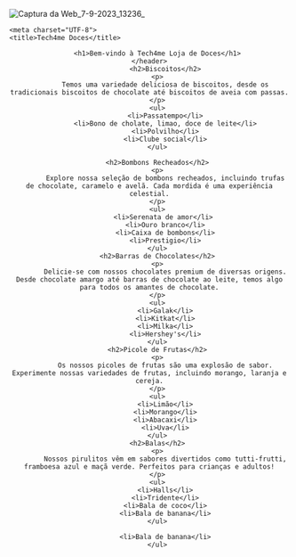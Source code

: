 ![Captura da Web_7-9-2023_13236_](https://github.com/sudovic/volt/assets/144363751/1aca33f9-f2a0-480d-838a-859b7639fbfc)

<!DOCTYPE html>
<html>
<head>
    
    <meta charset="UTF-8">
    <title>Tech4me Doces</title>
</head>
<body>
    <header>
        
        <h1>Bem-vindo à Tech4me Loja de Doces</h1>
    </header>
            <h2>Biscoitos</h2>
        <p>
            Temos uma variedade deliciosa de biscoitos, desde os tradicionais biscoitos de chocolate até biscoitos de aveia com passas.
        </p>
        <ul>
            <li>Passatempo</li>
            <li>Bono de cholate, limao, doce de leite</li>
            <li>Polvilho</li>
            <li>Clube social</li>
        </ul>

        <h2>Bombons Recheados</h2>
        <p>
            Explore nossa seleção de bombons recheados, incluindo trufas de chocolate, caramelo e avelã. Cada mordida é uma experiência celestial.
        </p>
        <ul>
            <li>Serenata de amor</li> 
            <li>Ouro branco</li>
            <li>Caixa de bombons</li>
            <li>Prestigio</li>
        </ul>
        <h2>Barras de Chocolates</h2>
        <p>
            Delicie-se com nossos chocolates premium de diversas origens. Desde chocolate amargo até barras de chocolate ao leite, temos algo para todos os amantes de chocolate.
        </p>
        <ul>
            <li>Galak</li>
            <li>Kitkat</li>
            <li>Milka</li>
            <li>Hershey's</li>
        </ul>
        <h2>Picole de Frutas</h2>
        <p>
            Os nossos picoles de frutas são uma explosão de sabor. Experimente nossas variedades de frutas, incluindo morango, laranja e cereja.
        </p>
        <ul>
            <li>Limão</li>
            <li>Morango</li>
            <li>Abacaxi</li>
            <li>Uva</li>
        </ul>
        <h2>Balas</h2>
        <p>
            Nossos pirulitos vêm em sabores divertidos como tutti-frutti, framboesa azul e maçã verde. Perfeitos para crianças e adultos!
        </p>
        <ul>
            <li>Halls</li>
            <li>Tridente</li>
            <li>Bala de coco</li>
            <li>Bala de banana</li>
        </ul>
</body>
</html>

            <li>Bala de banana</li>
        </ul>
</body>
</html>
